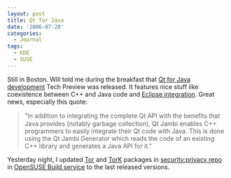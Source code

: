```yaml
---
layout: post
title: Qt for Java
date: '2006-07-28'
categories:
  - Journal
tags:
  - KDE
  - SUSE
---
```


Still in Boston. WIll told me during the breakfast that [Qt for Java development][1] Tech Preview was released. It features nice stuff like coexistence between C++ and Java code and [Eclipse integration][2]. Great news, especially this quote:

>  "In addition to integrating the complete Qt API with the beneﬁts that Java provides (notably garbage collection), Qt Jambi enables C++ programmers to easily integrate their Qt code with Java. This is done using the Qt Jambi Generator which reads the code of an existing C++ library and generates a Java API for it."

Yesterday night, I updated [Tor][3] and [TorK][4] packages in [security:privacy repo][5] in [OpenSUSE Build service][6] to the last released versions.

[1]: http://www.trolltech.com/developer/faqs/Qt%20Jambi  
 [2]: http://doc.trolltech.com/qtjambi-1.0/qtjambi-eclipse.html  
 [3]: http://tor.eff.org/  
 [4]: http://tork.sf.net/  
 [5]: http://software.opensuse.org/download/security:/privacy/  
 [6]: http://build.opensuse.org

